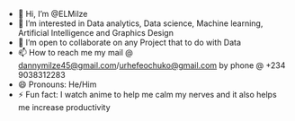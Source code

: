 - 👋 Hi, I’m @ELMilze
- 👀 I’m interested in Data analytics, Data science, Machine learning, Artificial Intelligence and Graphics Design
- 💞️ I’m open to collaborate on any Project that to do with Data
- 📫 How to reach me my mail @ dannymilze45@gmail.com/urhefeochuko@gmail.com by phone @ +234 9038312283
- 😄 Pronouns: He/Him
- ⚡ Fun fact: I watch anime to help me calm my nerves and it also helps me increase productivity

<!---
ELMilze/ELMilze is a ✨ special ✨ repository because its `README.md` (this file) appears on your GitHub profile.
You can click the Preview link to take a look at your changes.
--->

